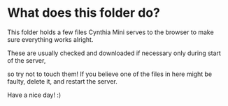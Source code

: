 # What does this folder do?

This folder holds a few files Cynthia Mini serves to the browser to make sure everything works alright.

These are usually checked and downloaded if necessary only during start of the server,

so try not to touch them! If you believe one of the files in here might be faulty, delete it, and restart the server.

Have a nice day! :)

